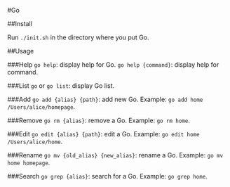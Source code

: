 #Go

##Install

Run `./init.sh` in the directory where you put Go.

##Usage

###Help
`go help`: display help for Go.
`go help {command}`: display help for command.

###List
`go` or `go list`: display Go list.

###Add
`go add {alias} {path}`: add new Go. Example: `go add home /Users/alice/homepage`.

###Remove
`go rm {alias}`: remove a Go. Example: `go rm home`.

###Edit
`go edit {alias} {path}`: edit a Go. Example: `go edit home /Users/alice/home`.

###Rename
`go mv {old_alias} {new_alias}`: rename a Go. Example: `go mv home homepage`.

###Search
`go grep {alias}`: search for a Go. Example: `go grep home`.
